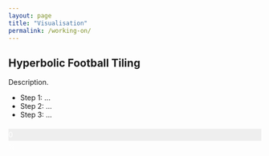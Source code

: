 ```yaml
---
layout: page
title: "Visualisation"
permalink: /working-on/
---
```


<style>
.progress-bar {
  width: 100%;
  background-color: #eee;
  margin: 20px 0;
}

.progress {
  background-color: #4CAF50;
  height: 24px;
  line-height: 24px;
  color: white;
  text-align: center;
}
</style>


<h2>Hyperbolic Football Tiling</h2>
<p>Description.</p>
<ul>
  <li>Step 1: ...</li>
  <li>Step 2: ...</li>
  <li>Step 3: ...</li>
</ul>
<div class="progress-bar">
  <div class="progress" style="width: 0%;">0%</div>
</div>

<!-- <h2>Project 2</h2>
<p>Description of Project 2...</p>
<ul>
  <li>Step 1: Completed</li>
  <li>Step 2: Completed</li>
  <li>Step 3: In Progress</li>
</ul>
<div class="progress-bar">
  <div class="progress" style="width: 80%;">80%</div>
</div> -->
